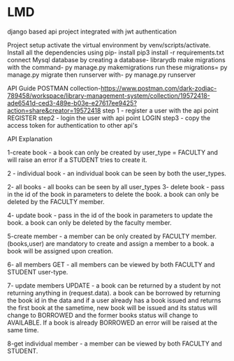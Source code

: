 # LMD
 django based api project integrated with jwt authentication
 
 Project setup
 activate the virtual environment by venv/scripts/activate.
 Install all the dependencies using pip-  install pip3 install -r requirements.txt
 connect Mysql database by creating a database- librarydb
 make migrations with the command- py manage.py makemigrations
 run these migrations= py manage.py migrate
 then runserver with- py manage.py runserver
 
 
 API Guide
 POSTMAN collection-https://www.postman.com/dark-zodiac-789458/workspace/library-management-system/collection/19572418-ade6541d-ced3-489e-b03e-e27617ee9425?action=share&creator=19572418
 step 1 - register a user with the api point REGISTER
 step2 - login the user with api point LOGIN
 step3 - copy the access token for authentication to other api's
 
 
 API Explanation
 
 1-create book - a book can only be created by user_type = FACULTY and will raise an error if a STUDENT tries to create it.
 
 2 - individual book - an individual book can be seen by both the user_types.
 
 2- all books - all books can be seen by all user_types
 3- delete book - pass in the id of the book in parameters to delete the book. a book can only be deleted by the FACULTY member.
 
 4- update book - pass in the id of the book in parameters to update the book. a book can only be deleted by the faculty member.
 
 5-create member - a member can be only created by FACULTY member. (books,user) are mandatory to create and assign a member to a book. a book will be assigned upon creation.
 
 6- all members GET - all members can be viewed by both FACULTY and STUDENT user-type.
 
 7- update members UPDATE - a book can be returned by a student by not returning anything in (request.data). a book can be borrowed by returning the book id in the data and if a user already has a book issued and returns the first book at the sametime, new book will be issued and its status will change to BORROWED and the former books status will change to AVAILABLE. If a book is already BORROWED an error will be raised at the same time.
 
 8-get individual member - a member can be viewed by both FACULTY and STUDENT.
 

